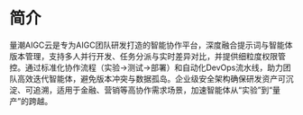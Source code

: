 # 简介

量潮AIGC云是专为AIGC团队研发打造的智能协作平台，深度融合提示词与智能体版本管理，支持多人并行开发、任务分派与实时差异对比，并提供细粒度权限管控。通过标准化协作流程（实验→测试→部署）和自动化DevOps流水线，助力团队高效迭代智能体，避免版本冲突与数据孤岛。企业级安全架构确保研发资产可沉淀、可追溯，适用于金融、营销等高协作需求场景，加速智能体从“实验”到“量产”的跨越。
